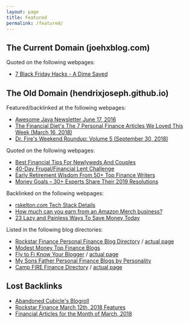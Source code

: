 ```yaml
---
layout: page
title: Featured
permalink: /featured/
---
```


## The Current Domain (joehxblog.com)

Quoted on the following webpages:

* [7 Black Friday Hacks - A Dime Saved](https://adimesaved.com/7-black-friday-hacks)

## The Old Domain (hendrixjoseph.github.io)

Featured/backlinked at the following webpages:

* [Awesome Java Newsletter June 17, 2016](https://java.libhunt.com/newsletter/5)
* [The Financial Diet's The 7 Personal Finance Articles We Loved This Week (March 16, 2018)](https://thefinancialdiet.com/the-7-personal-finance-articles-we-loved-this-week-2/)
* [Dr. Fire's Weekend Roundup: Volume 5 (September 30, 2018)](http://drfire.co.uk/weekend-roundup-volume-5/)

Quoted on the following webpages:

* [Best Financial Tips For Newlyweds And Couples](https://moneypedals.com/best-financial-advice-for-newlyweds-and-couples/)
* [40-Day Frugal/Financial Lent Challenge](http://99to1percent.com/40-day-frugal-financial-lent/)
* [Early Retirement Wisdom From 50+ Top Finance Writers](https://themoneymix.com/early-retirement/)
* [Money Goals – 30+ Experts Share Their 2019 Resolutions](https://wealthynickel.com/money-goals/)

Backlinked on the following webpages:

* [rskelton.com Tech Stack Details](https://rskelton.com/rskelton-tech-stack/)
* [How much can you earn from an Amazon Merch business?](https://www.nichepursuits.com/merch-informer-review/#How_much_can_you_earn_from_an_Amazon_Merch_business)
* [23 Lazy and Painless Ways To Save Money Today](https://www.richmiser.com/ways-to-save-money/)

Listed in the following blog directories:

* [Rockstar Finance Personal Finance Blog Directory](https://directory.rockstarfinance.com/personal-finance-blogs/) / [actual page](https://directory.rockstarfinance.com/blogs/1988/Joes-GitHub-Blog)
* [Modest Money Top Finance Blogs](https://www.modestmoney.com/top-finance-blogs/)
* [Fly to Fi Know Your Blogger](https://flytofi.com/know-your-blogger/) / [actual page](https://flytofi.com/know-your-blogger-joes-github-blog/)
* [My Sons Father Personal Finance Blogs by Personality](http://www.mysonsfather.com/personal-finance-by-personality/)
* [Camp FIRE Finance Directory](https://www.campfirefinance.com/directory/) / [actual page](https://www.campfirefinance.com/directory/joes-github-blog/)

## Lost Backlinks

* [Abandoned Cubicle's Blogroll](https://web.archive.org/web/20190715155533/https://www.abandonedcubicle.com/blogroll/)
* [Rockstar Finance March 12th, 2018 Features](https://rockstarfinance.com/mar-12th-2018/)
* [Financial Articles for the Month of March, 2018](https://web.archive.org/web/20181114213556/https://www.rooscpa.com/financial-articles/)
